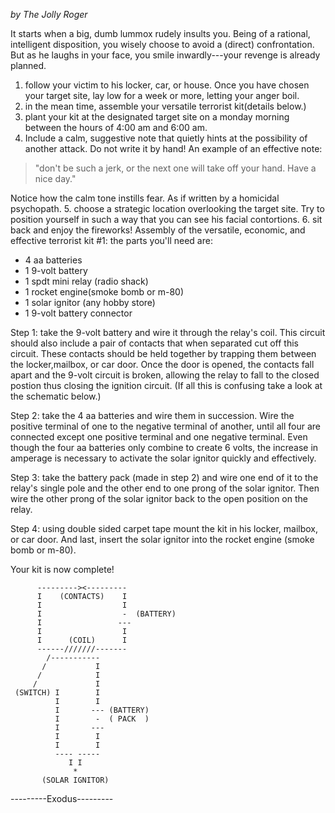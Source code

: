 _by The Jolly Roger_

It starts when a big, dumb lummox rudely insults you.  Being of a
rational, intelligent disposition, you wisely choose to avoid a
(direct) confrontation.  But as he laughs in your face, you smile
inwardly---your revenge is already planned.

1. follow your victim to his locker, car, or house.  Once you
have chosen your target site, lay low for a week or more,
letting your anger boil.
2. in the mean time, assemble your versatile terrorist
kit(details below.)
3. plant your kit at the designated target site on a monday
morning between the hours of 4:00 am and 6:00 am.
4. Include a calm, suggestive note that quietly hints at the possibility
of another attack.  Do not write it by hand!  An example of
an effective note:

> "don't be such a jerk, or the next one will take off your
> hand.  Have a nice day."

Notice how the calm tone instills fear.  As if written by a
homicidal psychopath.
5. choose a strategic location overlooking the target site.  Try
to position yourself in such a way that you can see his facial contortions.
6. sit back and enjoy the fireworks! Assembly of the versatile,
economic, and effective terrorist kit #1: the parts you'll need are:

* 4 aa batteries
* 1 9-volt battery
* 1 spdt mini relay (radio shack)
* 1 rocket engine(smoke bomb or m-80)
* 1 solar ignitor (any hobby store)
* 1 9-volt battery connector

Step 1:  take the 9-volt battery and wire it through the relay's coil.
This circuit should also include a pair of contacts that when
separated cut off this circuit.  These contacts should be held together
by trapping them between the locker,mailbox, or car door.
Once the door is opened, the contacts fall apart and the 9-volt circuit
is broken, allowing the relay to fall to the closed postion
thus closing the ignition circuit. (If all this is confusing take a
look at the schematic below.)

Step 2:  take the 4 aa batteries and wire them in succession.
Wire the positive terminal of one to the negative terminal of another,
until all four are connected except one positive terminal and one negative
terminal.  Even though the four aa batteries only combine to create 6
volts, the increase in amperage is necessary to activate the solar
ignitor quickly and effectively.

Step 3:  take the battery pack (made in step 2) and wire one end of it
to the relay's single pole and the other end to one prong of the solar
ignitor.  Then wire the other prong of the solar ignitor back to the open
position on the relay.

Step 4:  using double sided carpet tape mount the kit in his locker,
mailbox, or car door. And last, insert the solar ignitor into the
rocket engine (smoke bomb or m-80).

Your kit is now complete!

          ---------><---------
          I    (CONTACTS)    I
          I                  I
          I                  -  (BATTERY)
          I                 ---
          I                  I
          I      (COIL)      I
          ------///////-------
            /-----------
           /           I
          /            I
         /             I
     (SWITCH) I        I
              I        I
              I       --- (BATTERY)
              I        -  ( PACK  )
              I       ---
              I        I
              I        I
              ---- -----
                 I I
                  *
           (SOLAR IGNITOR)

---------Exodus---------
